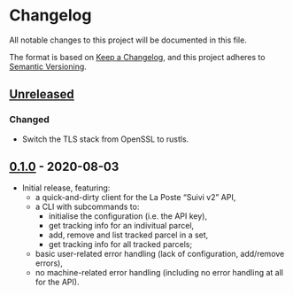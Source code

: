 # Changelog

All notable changes to this project will be documented in this file.

The format is based on [Keep a Changelog](https://keepachangelog.com/en/1.0.0/),
and this project adheres to [Semantic
Versioning](https://semver.org/spec/v2.0.0.html).

## [Unreleased]

### Changed

* Switch the TLS stack from OpenSSL to rustls.

## [0.1.0] - 2020-08-03

* Initial release, featuring:
    * a quick-and-dirty client for the La Poste “Suivi v2” API,
    * a CLI with subcommands to:
        * initialise the configuration (i.e. the API key),
        * get tracking info for an indivitual parcel,
        * add, remove and list tracked parcel in a set,
        * get tracking info for all tracked parcels;
    * basic user-related error handling (lack of configuration, add/remove
      errors),
    * no machine-related error handling (including no error handling at all for
      the API).

[Unreleased]: https://github.com/ejpcmac/xgen/compare/master...develop
[0.1.0]: https://github.com/ejpcmac/track/releases/tag/v0.1.0
